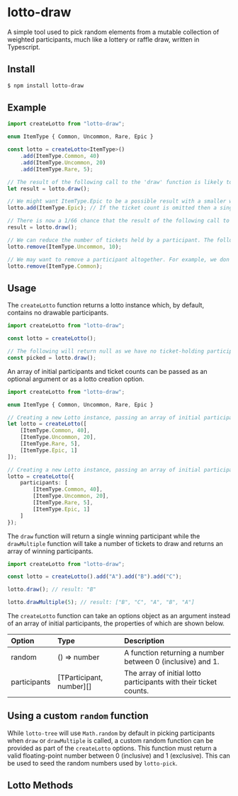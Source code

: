 # lotto-draw

A simple tool used to pick random elements from a mutable collection of weighted participants, much like a lottery or raffle draw, written in Typescript.

## Install

```sh
$ npm install lotto-draw
```

## Example


```ts
import createLotto from "lotto-draw";

enum ItemType { Common, Uncommon, Rare, Epic }

const lotto = createLotto<ItemType>()
    .add(ItemType.Common, 40)
    .add(ItemType.Uncommon, 20)
    .add(ItemType.Rare, 5);

// The result of the following call to the 'draw' function is likely to be ItemType.Common (40/65 chance), slightly less likely to be ItemType.Uncommon (20/65 chance), and unlikely to be ItemType.Rare (5/65 chance).
let result = lotto.draw();

// We might want ItemType.Epic to be a possible result with a smaller weighting than ItemType.Rare, we can just add this to the existing lotto.
lotto.add(ItemType.Epic); // If the ticket count is omitted then a single ticket will be added.

// There is now a 1/66 chance that the result of the following call to the 'draw' function is ItemType.Epic.
result = lotto.draw();

// We can reduce the number of tickets held by a participant. The following call would result in the chances of any following calls to 'draw' returning ItemType.Uncommon being 10/66.
lotto.remove(ItemType.Uncommon, 10);

// We may want to remove a participant altogether. For example, we don't want ItemType.Common to be a potential result for any following calls to 'draw'.
lotto.remove(ItemType.Common);
```

## Usage

The `createLotto` function returns a lotto instance which, by default, contains no drawable participants.

```ts
import createLotto from "lotto-draw";

const lotto = createLotto();

// The following will return null as we have no ticket-holding participants.
const picked = lotto.draw();
```

An array of initial participants and ticket counts can be passed as an optional argument or as a lotto creation option.

```ts
import createLotto from "lotto-draw";

enum ItemType { Common, Uncommon, Rare, Epic }

// Creating a new Lotto instance, passing an array of initial participants and ticket counts.
let lotto = createLotto([
    [ItemType.Common, 40],
    [ItemType.Uncommon, 20],
    [ItemType.Rare, 5],
    [ItemType.Epic, 1]
]);

// Creating a new Lotto instance, passing an array of initial participants and ticket counts as a lotto creation option.
lotto = createLotto({
    participants: [
        [ItemType.Common, 40],
        [ItemType.Uncommon, 20],
        [ItemType.Rare, 5],
        [ItemType.Epic, 1]
    ]
});
```

The `draw` function will return a single winning participant while the `drawMultiple` function will take a number of tickets to draw and returns an array of winning participants.

```ts
import createLotto from "lotto-draw";

const lotto = createLotto().add("A").add("B").add("C");

lotto.draw(); // result: "B"

lotto.drawMultiple(5); // result: ["B", "C", "A", "B", "A"]
```

The `createLotto` function can take an options object as an argument instead of an array of initial participants, the properties of which are shown below.

| Option          |Type | Description |
| :--------------------|:- |:- |
| random        |() => number| A function returning a number between 0 (inclusive) and 1. |
| participants  |[TParticipant, number][]| The array of initial lotto participants with their ticket counts.

## Using a custom `random` function

While `lotto-tree` will use `Math.random` by default in picking participants when `draw` or `drawMultiple` is called, a custom random function can be provided as part of the `createLotto` options. This function must return a valid floating-point number between 0 (inclusive) and 1 (exclusive). This can be used to seed the random numbers used by `lotto-pick`.

## Lotto Methods

